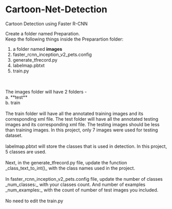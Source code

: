 # Cartoon-Net-Detection
Cartoon Detection using Faster R-CNN

Create a folder named Preparation. <br>
Keep the following things inside the Preparartion folder:<br>
1. a folder named **images** <br>
2. faster_rcnn_inception_v2_pets.config<br>
3. generate_tfrecord.py<br>
4. labelmap.pbtxt<br>
5. train.py<br>
<br>
<br>
The images folder will have 2 folders - <br> 
a. **test** <br>
b. train
<br><br>
The train folder will have all the annotated training images and its corresponding xml file.
The test folder will have all the annotated testing images and its corresponding xml file.
The testing images should be less than training images. In this project, only 7 images were used for testing dataset.
<br><br>
labelmap.pbtxt will store the classes that is used in detection. In this project, 5 classes are used.
<br><br>
Next, in the generate_tfrecord.py file, update the function _class_text_to_int()_ with the class names used in the project. 
<br><br>
In faster_rcnn_inception_v2_pets.config file, update the number of classes _num_classes:_ with your classes count. And number of examples _num_examples:_ with the count of number of test images you included.
<br><br>
No need to edit the train.py
